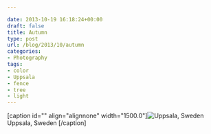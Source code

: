 ```yaml
---

date: 2013-10-19 16:18:24+00:00
draft: false
title: Autumn
type: post
url: /blog/2013/10/autumn
categories:
- Photography
tags:
- color
- Uppsala
- fence
- tree
- light
---
```


[caption id="" align="alignnone" width="1500.0"]![ Uppsala, Sweden ](/images/2013-10-19-201310autumn/20131012-R0000872.jpg)
 Uppsala, Sweden [/caption]
